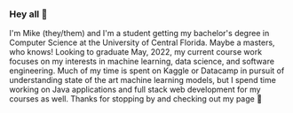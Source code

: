 ### Hey all 👋
<!--
**SPVTNIK-ONLINE/SPVTNIK-ONLINE** is a ✨ _special_ ✨ repository because its `README.md` (this file) appears on your GitHub profile.

Here are some ideas to get you started:

- 🔭 I’m currently working on ...
- 🌱 I’m currently learning ...
- 👯 I’m looking to collaborate on ...
- 🤔 I’m looking for help with ...
- 💬 Ask me about ...
- 📫 How to reach me: ...
- 😄 Pronouns: ...
- ⚡ Fun fact: ...
-->

I'm Mike (they/them) and I'm a student getting my bachelor's degree in Computer Science at the University of Central Florida. Maybe a masters, who knows! Looking to graduate May, 2022, my current course work focuses on my interests in machine learning, data science, and software engineering. Much of my time is spent on Kaggle or Datacamp in pursuit of understanding state of the art machine learning models, but I spend time working on Java applications and full stack web development for my courses as well. Thanks for stopping by and checking out my page 🙂
